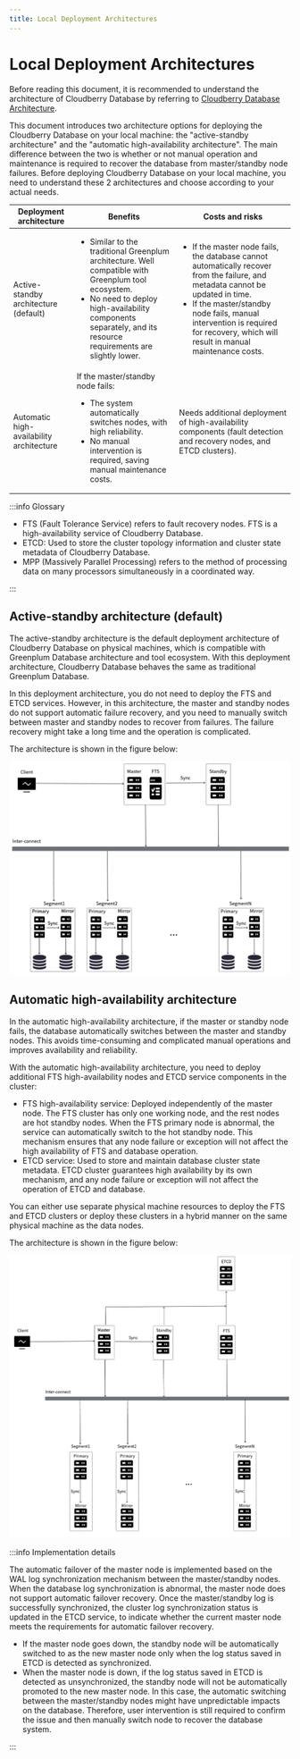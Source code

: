 ```yaml
---
title: Local Deployment Architectures
---
```


# Local Deployment Architectures

Before reading this document, it is recommended to understand the architecture of Cloudberry Database by referring to [Cloudberry Database Architecture](./cbdb-architecture.md).

This document introduces two architecture options for deploying the Cloudberry Database on your local machine: the "active-standby architecture" and the "automatic high-availability architecture". The main difference between the two is whether or not manual operation and maintenance is required to recover the database from master/standby node failures. Before deploying Cloudberry Database on your local machine, you need to understand these 2 architectures and choose according to your actual needs.

| Deployment architecture | Benefits | Costs and risks |
| ------------------------ | ---- | ---- |
| Active-standby architecture (default) | <ul><li>Similar to the traditional Greenplum architecture. Well compatible with Greenplum tool ecosystem.</li><li>No need to deploy high-availability components separately, and its resource requirements are slightly lower.</li></ul> | <ul><li>If the master node fails, the database cannot automatically recover from the failure, and metadata cannot be updated in time. </li><li>If the master/standby node fails, manual intervention is required for recovery, which will result in manual maintenance costs. </li></ul> |
| Automatic high-availability architecture | If the master/standby node fails:<ul><li>The system automatically switches nodes, with high reliability.</li><li>No manual intervention is required, saving manual maintenance costs.</li></ul> | Needs additional deployment of high-availability components (fault detection and recovery nodes, and ETCD clusters). |

:::info Glossary

- FTS (Fault Tolerance Service) refers to fault recovery nodes. FTS is a high-availability service of Cloudberry Database.
- ETCD: Used to store the cluster topology information and cluster state metadata of Cloudberry Database.
- MPP (Massively Parallel Processing) refers to the method of processing data on many processors simultaneously in a coordinated way.

:::

## Active-standby architecture (default)

The active-standby architecture is the default deployment architecture of Cloudberry Database on physical machines, which is compatible with Greenplum Database architecture and tool ecosystem. With this deployment architecture, Cloudberry Database behaves the same as traditional Greenplum Database.

In this deployment architecture, you do not need to deploy the FTS and ETCD services. However, in this architecture, the master and standby nodes do not support automatic failure recovery, and you need to manually switch between master and standby nodes to recover from failures. The failure recovery might take a long time and the operation is complicated.

The architecture is shown in the figure below:

![Active-standby deployment architecture](./media/cbdb-deploy-manual-high-avail.png)

## Automatic high-availability architecture

In the automatic high-availability architecture, if the master or standby node fails, the database automatically switches between the master and standby nodes. This avoids time-consuming and complicated manual operations and improves availability and reliability.

With the automatic high-availability architecture, you need to deploy additional FTS high-availability nodes and ETCD service components in the cluster:

- FTS high-availability service: Deployed independently of the master node. The FTS cluster has only one working node, and the rest nodes are hot standby nodes. When the FTS primary node is abnormal, the service can automatically switch to the hot standby node. This mechanism ensures that any node failure or exception will not affect the high availability of FTS and database operation.
- ETCD service: Used to store and maintain database cluster state metadata. ETCD cluster guarantees high availability by its own mechanism, and any node failure or exception will not affect the operation of ETCD and database.

You can either use separate physical machine resources to deploy the FTS and ETCD clusters or deploy these clusters in a hybrid manner on the same physical machine as the data nodes.

The architecture is shown in the figure below:

![Automatic high-availability architecture](./media/cbdb-deploy-auto-high-avail.png)

:::info Implementation details

The automatic failover of the master node is implemented based on the WAL log synchronization mechanism between the master/standby nodes. When the database log synchronization is abnormal, the master node does not support automatic failover recovery. Once the master/standby log is successfully synchronized, the cluster log synchronization status is updated in the ETCD service, to indicate whether the current master node meets the requirements for automatic failover recovery.

- If the master node goes down, the standby node will be automatically switched to as the new master node only when the log status saved in ETCD is detected as synchronized.
- When the master node is down, if the log status saved in ETCD is detected as unsynchronized, the standby node will not be automatically promoted to the new master node. In this case, the automatic switching between the master/standby nodes might have unpredictable impacts on the database. Therefore, user intervention is still required to confirm the issue and then manually switch node to recover the database system.

:::